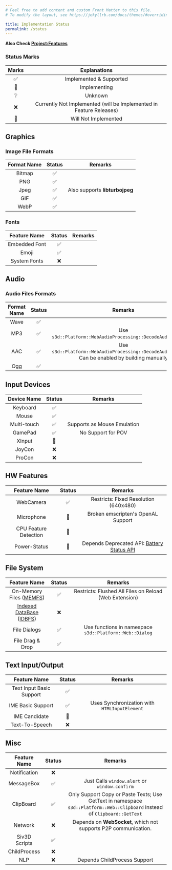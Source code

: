 ```yaml
---
# Feel free to add content and custom Front Matter to this file.
# To modify the layout, see https://jekyllrb.com/docs/themes/#overriding-theme-defaults

title: Implementation Status
permalink: /status
---
```


**Also Check [Project:Features](https://github.com/nokotan/OpenSiv3D/projects/1)**

### Status Marks

| Marks | Explanations |
| :--: | :--: |
| ✅ | Implemented & Supported |
| 🚧 | Implementing |
| ❔ | Unknown |
| ❌ | Currently Not Implemented (will be Implemented in Feature Releases) |
| 🚫 | Will Not Implemented |

## Graphics

### Image File Formats

| Format Name | Status | Remarks |
| :--: | :--: | :--: |
| Bitmap | ✅ | |
| PNG | ✅ | |
| Jpeg | ✅ | Also supports **libturbojpeg** |
| GIF | ✅ | |
| WebP | ✅ | |

### Fonts

| Feature Name | Status | Remarks |
| :--: | :--: | :--: |
| Embedded Font | ✅ | |
| Emoji | ✅ | |
| System Fonts | ❌ | |

## Audio

### Audio Files Formats

| Format Name | Status | Remarks |
| :--: | :--: | :--: |
| Wave | ✅ | |
| MP3 | ✅ | Use `s3d::Platform::WebAudioProcessing::DecodeAudioFromFile`. |
| AAC | ✅ | Use `s3d::Platform::WebAudioProcessing::DecodeAudioFromFile`. Can be enabled by building manually |
| Ogg | ✅ | |

## Input Devices

| Device Name | Status | Remarks |
| :--: | :--: | :--: |
| Keyboard | ✅ | |
| Mouse | ✅ | |
| Multi-touch | ✅ | Supports as Mouse Emulation |
| GamePad | ✅ | No Support for POV |
| XInput | 🚫 | |
| JoyCon | ❌ | |
| ProCon | ❌ | |

## HW Features

| Feature Name | Status | Remarks |
| :--: | :--: | :--: |
| WebCamera | ✅ | Restricts: Fixed Resolution (640x480) |
| Microphone | 🚧 | Broken emscripten's OpenAL Support |
| CPU Feature Detection | 🚫 | |
| Power-Status | 🚫 | Depends Deprecated API: [Battery Status API](https://developer.mozilla.org/ja/docs/Web/API/Battery_Status_API)|

## File System

| Feature Name | Status | Remarks |
| :--: | :--: | :--: |
| On-Memory Files ([MEMFS](https://emscripten.org/docs/api_reference/Filesystem-API.html#filesystem-api-idbfs)) | ✅ | Restricts: Flushed All Files on Reload (Web Extension) |
| [Indexed DataBase](https://developer.mozilla.org/ja/docs/Web/API/IndexedDB_API) ([IDBFS](https://emscripten.org/docs/api_reference/Filesystem-API.html#filesystem-api-idbfs)) | ❌ | |
| File Dialogs | ✅ | Use functions in namespace `s3d::Platform::Web::Dialog` |
| File Drag & Drop | ✅ | |

## Text Input/Output

| Feature Name | Status | Remarks |
| :--: | :--: | :--: |
| Text Input Basic Support | ✅ | |
| IME Basic Support | ✅ | Uses Synchronization with `HTMLInputElement` |
| IME Candidate | 🚫 | |
| Text-To-Speech | ❌ | |

## Misc

| Feature Name | Status | Remarks |
| :--: | :--: | :--: |
| Notification | ❌ | |
| MessageBox | ✅ | Just Calls `window.alert` or `window.confirm` |
| ClipBoard | ✅ | Only Support Copy or Paste Texts; Use GetText in namespace `s3d::Platform::Web::Clipboard` instead of `Clipboard::GetText` |
| Network | ❌ | Depends on **WebSocket**, which not supports P2P communication. |
| Siv3D Scripts | ✅ | |
| ChildProcess | ❌ | |
| NLP | ❌ | Depends ChildProcess Support |
